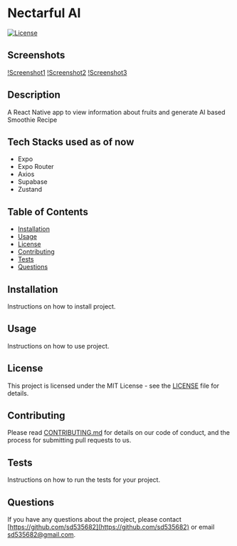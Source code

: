 # Nectarful AI

[![License](https://img.shields.io/badge/License-MIT-yellow.svg)](https://opensource.org/licenses/MIT)

## Screenshots
[!Screenshot1](screenshots/Screenshot_1.jpg) [!Screenshot2](screenshots/Screenshot_2.jpg) [!Screenshot3](screenshots/Screenshot_3.jpg)

## Description

A React Native app to view information about fruits and generate AI based Smoothie Recipe

## Tech Stacks used as of now

- Expo
- Expo Router
- Axios
- Supabase
- Zustand

## Table of Contents

- [Installation](#installation)
- [Usage](#usage)
- [License](#license)
- [Contributing](#contributing)
- [Tests](#tests)
- [Questions](#questions)

## Installation

Instructions on how to install project.

## Usage

Instructions on how to use project.

## License

This project is licensed under the MIT License - see the [LICENSE](LICENSE) file for details.

## Contributing

Please read [CONTRIBUTING.md](CONTRIBUTING.md) for details on our code of conduct, and the process for submitting pull requests to us.

## Tests

Instructions on how to run the tests for your project.

## Questions

If you have any questions about the project, please contact [https://github.com/sd535682](https://github.com/sd535682) or email [sd535682@gmail.com](mailto:sd535682@gmail.com).